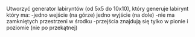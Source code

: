 Utworzyć generator labiryntów (od 5x5 do 10x10), który generuje labirynt który ma:
-jedno wejście (na górze) jedno wyjście (na dole)
-nie ma zamkniętych przestrzeni w środku
-przejścia znajdują się tylko w pionie i poziomie (nie po przekątnej)
